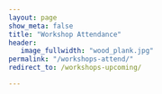 ```yaml
---
layout: page
show_meta: false
title: "Workshop Attendance"
header:
   image_fullwidth: "wood_plank.jpg"
permalink: "/workshops-attend/"
redirect_to: /workshops-upcoming/

---
```



